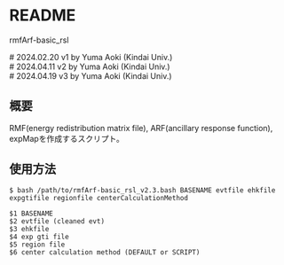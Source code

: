 # README

rmfArf-basic_rsl

\# 2024.02.20 v1 by Yuma Aoki (Kindai Univ.)  
\# 2024.04.11 v2 by Yuma Aoki (Kindai Univ.)  
\# 2024.04.19 v3 by Yuma Aoki (Kindai Univ.)  

## 概要

RMF(energy redistribution matrix file), ARF(ancillary response function), expMapを作成するスクリプト。


## 使用方法

    $ bash /path/to/rmfArf-basic_rsl_v2.3.bash BASENAME evtfile ehkfile expgtifile regionfile centerCalculationMethod

    $1 BASENAME
    $2 evtfile (cleaned evt)
    $3 ehkfile
    $4 exp gti file
    $5 region file
    $6 center calculation method (DEFAULT or SCRIPT)

